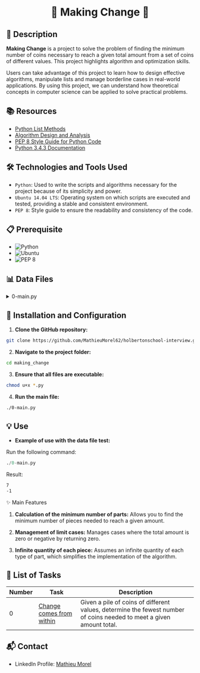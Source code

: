 # <p align="center">🌟 Making Change 🌟</p>

## 📝 Description

**Making Change** is a project to solve the problem of finding the minimum number of coins necessary to reach a given total amount from a set of coins of different values. This project highlights algorithm and optimization skills.

Users can take advantage of this project to learn how to design effective algorithms, manipulate lists and manage borderline cases in real-world applications. By using this project, we can understand how theoretical concepts in computer science can be applied to solve practical problems.

## 📚 Resources

- [Python List Methods](https://www.w3schools.com/python/python_ref_list.asp)
- [Algorithm Design and Analysis](https://www.geeksforgeeks.org/fundamentals-of-algorithms/)
- [PEP 8 Style Guide for Python Code](https://www.python.org/dev/peps/pep-0008/)
- [Python 3.4.3 Documentation](https://docs.python.org/3.4/)

## 🛠️ Technologies and Tools Used

- `Python`: Used to write the scripts and algorithms necessary for the project because of its simplicity and power.
- `Ubuntu 14.04 LTS`: Operating system on which scripts are executed and tested, providing a stable and consistent environment.
- `PEP 8`: Style guide to ensure the readability and consistency of the code.

## 📋 Prerequisite

- ![ Python](https://img.shields.io/badge/python-3.4.3-blue)
- ![ Ubuntu](https://img.shields.io/badge/Ubuntu-14.04_LTS-orange)
- ![ PEP 8](https://img.shields.io/badge/PEP_8-1.7.x-blueviolet)

## 📊 Data Files
<details>
<summary>0-main.py</summary>
<br>

```python
#!/usr/bin/python3
"""
Main file for testing
"""
makeChange = __import__('0-making_change').makeChange
print(makeChange([1, 2, 25], 37))
print(makeChange([1256, 54, 48, 16, 102], 1453))
```

</details>

## 🚀 Installation and Configuration

1. **Clone the GitHub repository:**

```sh
git clone https://github.com/MathieuMorel62/holbertonschool-interview.git
```

2. **Navigate to the project folder:**

```sh
cd making_change
```

3. **Ensure that all files are executable:**

```sh
chmod u+x *.py
```

4. **Run the main file:**

```sh
./0-main.py
```

## 💡 Use

- **Example of use with the data file test:**

Run the following command:

```python
./0-main.py
```

Result:

```sh
7
-1
```

✨ Main Features

1. **Calculation of the minimum number of parts:** Allows you to find the minimum number of pieces needed to reach a given amount.

2. **Management of limit cases:** Manages cases where the total amount is zero or negative by returning zero.

3. **Infinite quantity of each piece:** Assumes an infinite quantity of each type of part, which simplifies the implementation of the algorithm.

## 📝 List of Tasks

| Number | Task | Description |
| ------ | ----------------------- | ------------------------------------------------------------------------------- |
| 0 | [Change comes from within](https://github.com/MathieuMorel62/holbertonschool-interview/blob/main/making_change/0-making_change.py) | Given a pile of coins of different values, determine the fewest number of coins needed to meet a given amount total. |

## 📬 Contact
- LinkedIn Profile: [Mathieu Morel](https://www.linkedin.com/in/mathieumorel62/)
